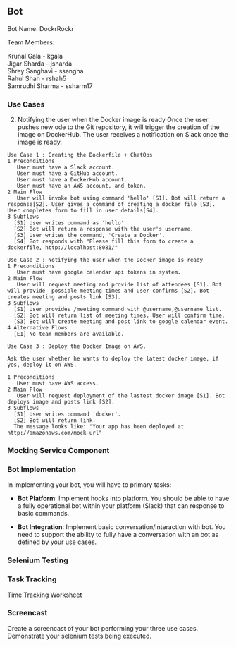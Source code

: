 ## Bot

Bot Name: DockrRockr

Team Members: 

Krunal Gala - kgala <br/>
Jigar Sharda - jsharda<br/>
Shrey Sanghavi - ssangha<br/>
Rahul Shah - rshah5<br/>
Samrudhi Sharma - ssharm17<br/>

### Use Cases

2. Notifying the user when the Docker image is ready
Once the user pushes new ode to the Git repository, it will trigger the creation of the image on DockerHub.
The user  receives a notification on Slack once the image is ready.

```
Use Case 1 : Creating the Dockerfile + ChatOps
1 Preconditions
   User must have a Slack account.
   User must have a GitHub account.
   User must have a DockerHub account.
   User must have an AWS account, and token.
2 Main Flow
   User will invoke bot using command 'hello' [S1]. Bot will return a response[S2]. User gives a command of creating a docker file [S3]. User completes form to fill in user details[S4].
3 Subflows
  [S1] User writes command as 'hello'
  [S2] Bot will return a response with the user's username. 
  [S3] User writes the command, 'Create a Docker'.
  [S4] Bot responds with "Please fill this form to create a dockerfile, http://localhost:8081/"
```
```
Use Case 2 : Notifying the user when the Docker image is ready
1 Preconditions
   User must have google calendar api tokens in system.
2 Main Flow
   User will request meeting and provide list of attendees [S1]. Bot will provide  possible meeting times and user confirms [S2]. Bot creates meeting and posts link [S3].
3 Subflows
  [S1] User provides /meeting command with @username,@username list.
  [S2] Bot will return list of meeting times. User will confirm time.
  [S3] Bot will create meeting and post link to google calendar event.
4 Alternative Flows
  [E1] No team members are available.
```
```
Use Case 3 : Deploy the Docker Image on AWS.

Ask the user whether he wants to deploy the latest docker image, if yes, deploy it on AWS.

1 Preconditions
   User must have AWS access.
2 Main Flow
   User will request deployment of the lastest docker image [S1]. Bot deploys image and posts link [S2].
3 Subflows
  [S1] User writes command 'docker'.
  [S2] Bot will return link. 
  The message looks like: "Your app has been deployed at http://amazonaws.com/mock-url"
```

### Mocking Service Component


### Bot Implementation

In implementing your bot, you will have to primary tasks:

* **Bot Platform**: Implement hooks into platform. You should be able to have a fully operational bot within your platform (Slack) that can response to basic commands.


* **Bot Integration**: Implement basic conversation/interaction with bot. You need to support the ability to fully have a conversation with an bot as defined by your use cases.

### Selenium Testing


### Task Tracking

[Time Tracking Worksheet](WORKSHEET.md)

### Screencast

Create a screencast of your bot performing your three use cases.
Demonstrate your selenium tests being executed.

